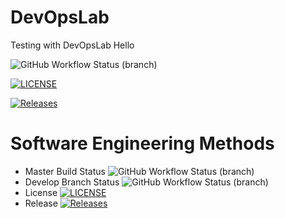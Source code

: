 # DevOpsLab
Testing with DevOpsLab
Hello

![GitHub Workflow Status (branch)](https://img.shields.io/github/actions/workflow/status/phyozawaung005/DevOpsLab/main.yml?branch=master)

[![LICENSE](https://img.shields.io/github/license/phyozawaung005/DevOpsLab.svg?style=flat-square)](https://github.com/phyozawaung005/DevOpsLab/blob/master/LICENSE)

[![Releases](https://img.shields.io/github/release/phyozawaung005/DevOpsLab/all.svg?style=flat-square)](https://github.com/phyozawaung005/DevOpsLab/releases)

# Software Engineering Methods

* Master Build Status ![GitHub Workflow Status (branch)](https://img.shields.io/github/actions/workflow/status/phyozawaung005/DevOpsLab/main.yml?branch=master)
* Develop Branch Status ![GitHub Workflow Status (branch)](https://img.shields.io/github/actions/workflow/status/phyozawaung005/DevOpsLab/main.yml?branch=develop)
* License [![LICENSE](https://img.shields.io/github/license/phyozawaung005/DevOpsLab.svg?style=flat-square)](https://github.com/phyozawaung005/DevOpsLab/blob/master/LICENSE)
* Release [![Releases](https://img.shields.io/github/release/phyozawaung005/DevOpsLab/all.svg?style=flat-square)](https://github.com/phyozawaung005/DevOpsLab/releases)

